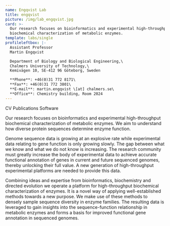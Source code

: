 ```yaml
---
name: Engqvist Lab
title: engqvist
picture: /img/lab_engqvist.jpg
card: >-
  Our research focuses on bioinformatics and experimental high-throughput
  biochemical characterization of metabolic enzymes.
template: labs/single
profileleftbox: |-
  Assistant Professor
  Martin Engqvist

  Department of Biology and Biological Engineering,\
  Chalmers University of Technology,\
  Kemivägen 10, SE-412 96 Göteborg, Sweden

  **Phone**: +46(0)31 772 8171\
  **Fax**: +46(0)31 772 3801\
  **E-mail**: martin.engqvist \[at] chalmers.se\
  **Office**: Chemistry building, Room 2024
---
```

CV                  Publications               Software

Our research focuses on bioinformatics and experimental high-throughput biochemical characterization of metabolic enzymes. We aim to understand how diverse protein sequences determine enzyme function.



Genome sequence data is growing at an explosive rate while experimental data relating to gene function is only growing slowly. The gap between what we know and what we do not know is increasing. The research community must greatly increase the body of experimental data to achieve accurate functional annotation of genes in current and future sequenced genomes, thereby unlocking their full value. A new generation of high-throughput experimental platforms are needed to provide this data.



Combining ideas and expertise from bioinformatics, biochemistry and directed evolution we operate a platform for high-throughput biochemical characterization of enzymes. It is a novel way of applying well-established methods towards a new purpose. We make use of these methods to densely sample sequence diversity in enzyme families. The resulting data is leveraged to gain insights into the sequence-function relationship in metabolic enzymes and forms a basis for improved functional gene annotation in sequenced genomes.
